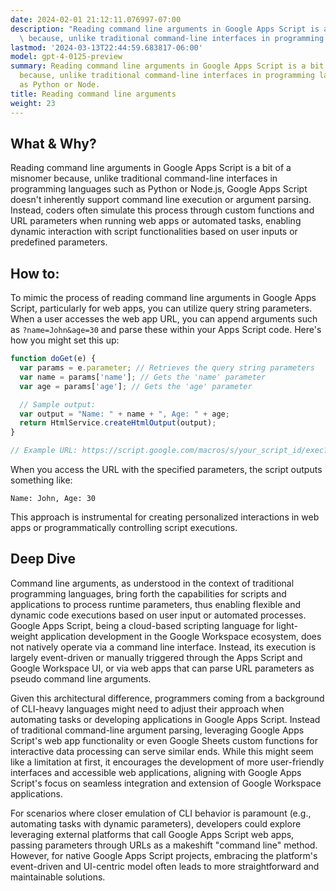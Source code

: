 ```yaml
---
date: 2024-02-01 21:12:11.076997-07:00
description: "Reading command line arguments in Google Apps Script is a bit of a misnomer\
  \ because, unlike traditional command-line interfaces in programming languages\u2026"
lastmod: '2024-03-13T22:44:59.683817-06:00'
model: gpt-4-0125-preview
summary: Reading command line arguments in Google Apps Script is a bit of a misnomer
  because, unlike traditional command-line interfaces in programming languages such
  as Python or Node.
title: Reading command line arguments
weight: 23
---
```


## What & Why?

Reading command line arguments in Google Apps Script is a bit of a misnomer because, unlike traditional command-line interfaces in programming languages such as Python or Node.js, Google Apps Script doesn't inherently support command line execution or argument parsing. Instead, coders often simulate this process through custom functions and URL parameters when running web apps or automated tasks, enabling dynamic interaction with script functionalities based on user inputs or predefined parameters.

## How to:

To mimic the process of reading command line arguments in Google Apps Script, particularly for web apps, you can utilize query string parameters. When a user accesses the web app URL, you can append arguments such as `?name=John&age=30` and parse these within your Apps Script code. Here's how you might set this up:

```javascript
function doGet(e) {
  var params = e.parameter; // Retrieves the query string parameters
  var name = params['name']; // Gets the 'name' parameter
  var age = params['age']; // Gets the 'age' parameter

  // Sample output:
  var output = "Name: " + name + ", Age: " + age;
  return HtmlService.createHtmlOutput(output);
}

// Example URL: https://script.google.com/macros/s/your_script_id/exec?name=John&age=30
```

When you access the URL with the specified parameters, the script outputs something like:

```
Name: John, Age: 30
```

This approach is instrumental for creating personalized interactions in web apps or programmatically controlling script executions.

## Deep Dive

Command line arguments, as understood in the context of traditional programming languages, bring forth the capabilities for scripts and applications to process runtime parameters, thus enabling flexible and dynamic code executions based on user input or automated processes. Google Apps Script, being a cloud-based scripting language for light-weight application development in the Google Workspace ecosystem, does not natively operate via a command line interface. Instead, its execution is largely event-driven or manually triggered through the Apps Script and Google Workspace UI, or via web apps that can parse URL parameters as pseudo command line arguments.

Given this architectural difference, programmers coming from a background of CLI-heavy languages might need to adjust their approach when automating tasks or developing applications in Google Apps Script. Instead of traditional command-line argument parsing, leveraging Google Apps Script's web app functionality or even Google Sheets custom functions for interactive data processing can serve similar ends. While this might seem like a limitation at first, it encourages the development of more user-friendly interfaces and accessible web applications, aligning with Google Apps Script's focus on seamless integration and extension of Google Workspace applications. 

For scenarios where closer emulation of CLI behavior is paramount (e.g., automating tasks with dynamic parameters), developers could explore leveraging external platforms that call Google Apps Script web apps, passing parameters through URLs as a makeshift "command line" method. However, for native Google Apps Script projects, embracing the platform's event-driven and UI-centric model often leads to more straightforward and maintainable solutions.
